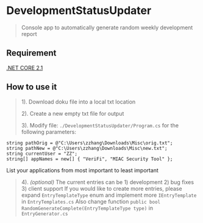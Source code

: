 # DevelopmentStatusUpdater
>Console app to automatically generate random weekly development report

## Requirement
[.NET CORE 2.1](https://dotnet.microsoft.com/download/dotnet-core/2.1)

## How to use it
>1). Download doku file into a local txt location
>
>2). Create a new empty txt file for output
>
>3). Modify file: `./DevelopmentStatusUpdater/Program.cs` for the following parameters:

    string pathOrig = @"C:\Users\zzhang\Downloads\Misc\orig.txt";
    string pathNew = @"C:\Users\zzhang\Downloads\Misc\new.txt";
    string currentUser = "ZZ";
    string[] appNames = new[] { "VeriFi", "MIAC Security Tool" };

List your applications from most important to least important

>4). *(optional)* The current entries can be 1) development 2) bug fixes 3) client support
If you would like to create more entries, please expand `EntryTemplateType` enum and implement more `IEntryTemplate` in `EntryTemplates.cs`
Also change function `public bool RandomGenerateComplete(EntryTemplateType type)` in `EntryGenerator.cs`
